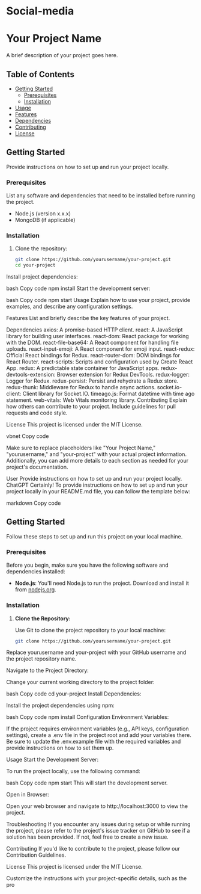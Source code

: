 # Social-media
# Your Project Name

A brief description of your project goes here.

## Table of Contents

- [Getting Started](#getting-started)
  - [Prerequisites](#prerequisites)
  - [Installation](#installation)
- [Usage](#usage)
- [Features](#features)
- [Dependencies](#dependencies)
- [Contributing](#contributing)
- [License](#license)

## Getting Started

Provide instructions on how to set up and run your project locally.

### Prerequisites

List any software and dependencies that need to be installed before running the project.

- Node.js (version x.x.x)
- MongoDB (if applicable)

### Installation

1. Clone the repository:

   ```bash
   git clone https://github.com/yourusername/your-project.git
   cd your-project
Install project dependencies:

bash
Copy code
npm install
Start the development server:

bash
Copy code
npm start
Usage
Explain how to use your project, provide examples, and describe any configuration settings.

Features
List and briefly describe the key features of your project.

Dependencies
axios: A promise-based HTTP client.
react: A JavaScript library for building user interfaces.
react-dom: React package for working with the DOM.
react-file-base64: A React component for handling file uploads.
react-input-emoji: A React component for emoji input.
react-redux: Official React bindings for Redux.
react-router-dom: DOM bindings for React Router.
react-scripts: Scripts and configuration used by Create React App.
redux: A predictable state container for JavaScript apps.
redux-devtools-extension: Browser extension for Redux DevTools.
redux-logger: Logger for Redux.
redux-persist: Persist and rehydrate a Redux store.
redux-thunk: Middleware for Redux to handle async actions.
socket.io-client: Client library for Socket.IO.
timeago.js: Format datetime with time ago statement.
web-vitals: Web Vitals monitoring library.
Contributing
Explain how others can contribute to your project. Include guidelines for pull requests and code style.

License
This project is licensed under the MIT License.

vbnet
Copy code

Make sure to replace placeholders like "Your Project Name," "yourusername," and "your-project" with your actual project information. Additionally, you can add more details to each section as needed for your project's documentation.



User
Provide instructions on how to set up and run your project locally.
ChatGPT
Certainly! To provide instructions on how to set up and run your project locally in your README.md file, you can follow the template below:

markdown
Copy code
## Getting Started

Follow these steps to set up and run this project on your local machine.

### Prerequisites

Before you begin, make sure you have the following software and dependencies installed:

- **Node.js**: You'll need Node.js to run the project. Download and install it from [nodejs.org](https://nodejs.org/).

### Installation

1. **Clone the Repository:**

   Use Git to clone the project repository to your local machine:

   ```bash
   git clone https://github.com/yourusername/your-project.git
Replace yourusername and your-project with your GitHub username and the project repository name.

Navigate to the Project Directory:

Change your current working directory to the project folder:

bash
Copy code
cd your-project
Install Dependencies:

Install the project dependencies using npm:

bash
Copy code
npm install
Configuration
Environment Variables:

If the project requires environment variables (e.g., API keys, configuration settings), create a .env file in the project root and add your variables there. Be sure to update the .env.example file with the required variables and provide instructions on how to set them up.

Usage
Start the Development Server:

To run the project locally, use the following command:

bash
Copy code
npm start
This will start the development server.

Open in Browser:

Open your web browser and navigate to http://localhost:3000 to view the project.

Troubleshooting
If you encounter any issues during setup or while running the project, please refer to the project's issue tracker on GitHub to see if a solution has been provided. If not, feel free to create a new issue.

Contributing
If you'd like to contribute to the project, please follow our Contribution Guidelines.

License
This project is licensed under the MIT License.


Customize the instructions with your project-specific details, such as the pro
